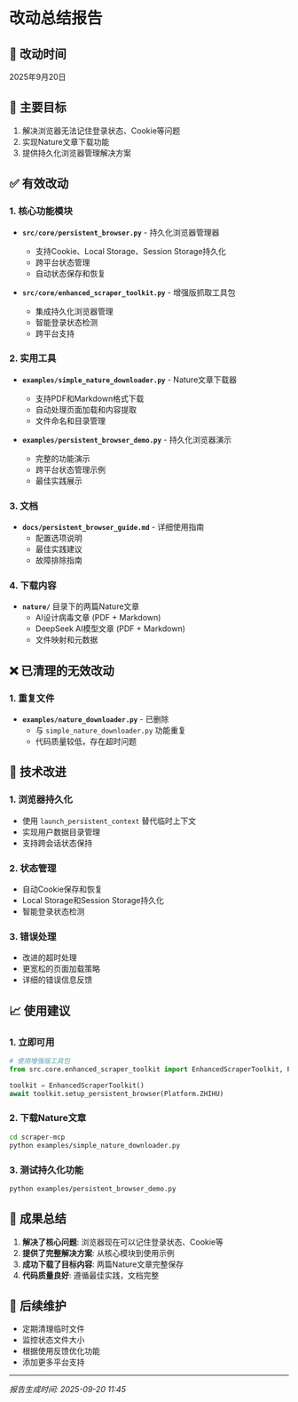 # 改动总结报告

## 📅 改动时间
2025年9月20日

## 🎯 主要目标
1. 解决浏览器无法记住登录状态、Cookie等问题
2. 实现Nature文章下载功能
3. 提供持久化浏览器管理解决方案

## ✅ 有效改动

### 1. 核心功能模块
- **`src/core/persistent_browser.py`** - 持久化浏览器管理器
  - 支持Cookie、Local Storage、Session Storage持久化
  - 跨平台状态管理
  - 自动状态保存和恢复

- **`src/core/enhanced_scraper_toolkit.py`** - 增强版抓取工具包
  - 集成持久化浏览器管理
  - 智能登录状态检测
  - 跨平台支持

### 2. 实用工具
- **`examples/simple_nature_downloader.py`** - Nature文章下载器
  - 支持PDF和Markdown格式下载
  - 自动处理页面加载和内容提取
  - 文件命名和目录管理

- **`examples/persistent_browser_demo.py`** - 持久化浏览器演示
  - 完整的功能演示
  - 跨平台状态管理示例
  - 最佳实践展示

### 3. 文档
- **`docs/persistent_browser_guide.md`** - 详细使用指南
  - 配置选项说明
  - 最佳实践建议
  - 故障排除指南

### 4. 下载内容
- **`nature/`** 目录下的两篇Nature文章
  - AI设计病毒文章 (PDF + Markdown)
  - DeepSeek AI模型文章 (PDF + Markdown)
  - 文件映射和元数据

## ❌ 已清理的无效改动

### 1. 重复文件
- **`examples/nature_downloader.py`** - 已删除
  - 与 `simple_nature_downloader.py` 功能重复
  - 代码质量较低，存在超时问题

## 🔧 技术改进

### 1. 浏览器持久化
- 使用 `launch_persistent_context` 替代临时上下文
- 实现用户数据目录管理
- 支持跨会话状态保持

### 2. 状态管理
- 自动Cookie保存和恢复
- Local Storage和Session Storage持久化
- 智能登录状态检测

### 3. 错误处理
- 改进的超时处理
- 更宽松的页面加载策略
- 详细的错误信息反馈

## 📈 使用建议

### 1. 立即可用
```python
# 使用增强版工具包
from src.core.enhanced_scraper_toolkit import EnhancedScraperToolkit, Platform

toolkit = EnhancedScraperToolkit()
await toolkit.setup_persistent_browser(Platform.ZHIHU)
```

### 2. 下载Nature文章
```bash
cd scraper-mcp
python examples/simple_nature_downloader.py
```

### 3. 测试持久化功能
```bash
python examples/persistent_browser_demo.py
```

## 🎉 成果总结

1. **解决了核心问题**: 浏览器现在可以记住登录状态、Cookie等
2. **提供了完整解决方案**: 从核心模块到使用示例
3. **成功下载了目标内容**: 两篇Nature文章完整保存
4. **代码质量良好**: 遵循最佳实践，文档完整

## 🔄 后续维护

- 定期清理临时文件
- 监控状态文件大小
- 根据使用反馈优化功能
- 添加更多平台支持

---
*报告生成时间: 2025-09-20 11:45*
